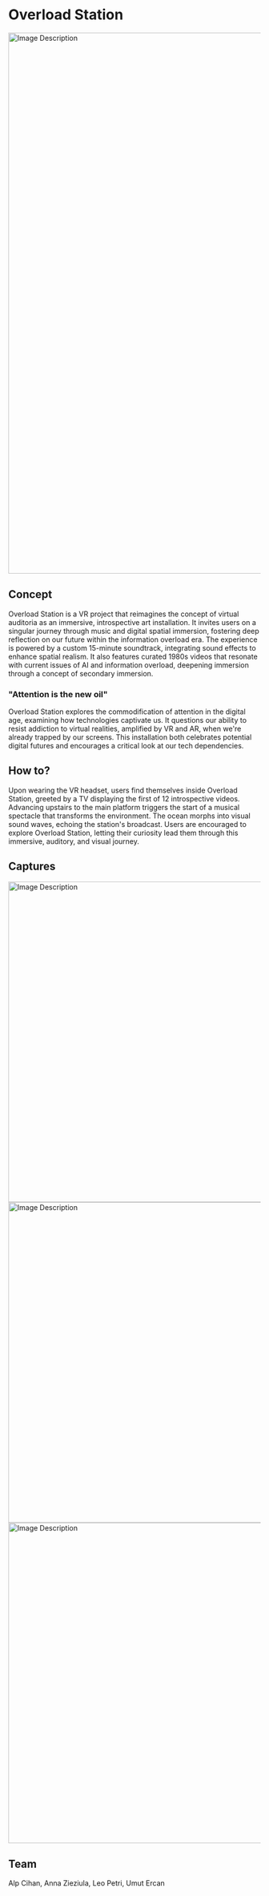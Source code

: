 # Overload Station

<img src="https://github.com/alpcihan/overload/assets/37274614/ed507c64-864b-4e55-b54b-9f410907c150" alt="Image Description" width="1080">

## Concept
Overload Station is a VR project that reimagines the concept of
virtual auditoria as an immersive, introspective art installation. It
invites users on a singular journey through music and digital spatial
immersion, fostering deep reflection on our future within the
information overload era. The experience is powered by a custom
15-minute soundtrack, integrating sound effects to enhance spatial
realism. It also features curated 1980s videos that resonate with
current issues of AI and information overload, deepening immersion
through a concept of secondary immersion.

### "Attention is the new oil"
Overload Station explores the commodification of attention in the
digital age, examining how technologies captivate us. It questions
our ability to resist addiction to virtual realities, amplified by VR and
AR, when we're already trapped by our screens. This installation
both celebrates potential digital futures and encourages a critical
look at our tech dependencies.

## How to?
Upon wearing the VR headset, users find themselves inside
Overload Station, greeted by a TV displaying the first of 12 introspective
videos. Advancing upstairs to the main platform
triggers the start of a musical spectacle that transforms the
environment. The ocean morphs into visual sound waves,
echoing the station's broadcast. Users are encouraged to
explore Overload Station, letting their curiosity lead them
through this immersive, auditory, and visual journey.

## Captures

<img src="https://github.com/alpcihan/overload/assets/37274614/2b7619a8-ddcf-4e65-815c-81bb88e45efb" alt="Image Description" width="640">

<img src="https://github.com/alpcihan/overload/assets/37274614/f9e1d71d-cbd3-441f-b8a9-849d22fdd258" alt="Image Description" width="640">

<img src="https://github.com/alpcihan/overload/assets/37274614/76e04b7b-e2e4-468c-a022-4219e80a1586" alt="Image Description" width="640">

## Team
Alp Cihan, Anna Zieziula, Leo Petri, Umut Ercan
